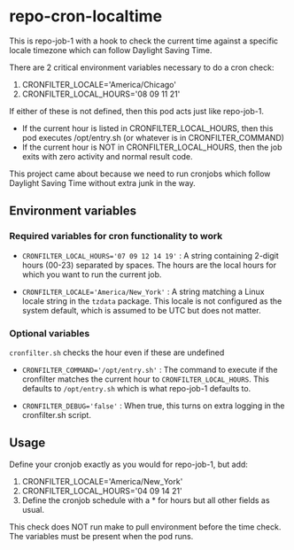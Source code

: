 # repo-cron-localtime

This is repo-job-1 with a hook to check the current time against a specific locale timezone which can follow Daylight Saving Time.

There are 2 critical environment variables necessary to do a cron check:
1. CRONFILTER_LOCALE='America/Chicago'
2. CRONFILTER_LOCAL_HOURS='08 09 11 21'

If either of these is not defined, then this pod acts just like repo-job-1.

- If the current hour is listed in CRONFILTER_LOCAL_HOURS, then this pod executes /opt/entry.sh (or whatever is in CRONFILTER_COMMAND)
- If the current hour is NOT in CRONFILTER_LOCAL_HOURS, then the job exits with zero activity and normal result code.

This project came about because we need to run cronjobs which follow Daylight Saving Time without extra junk in the way.

## Environment variables

### Required variables for cron functionality to work

- `CRONFILTER_LOCAL_HOURS='07 09 12 14 19'`
: A string containing 2-digit hours (00-23) separated by spaces. The hours are the local hours for which you want to run the current job.

- `CRONFILTER_LOCALE='America/New_York'`
: A string matching a Linux locale string in the `tzdata` package. This locale is not configured as the system default, which is assumed to be UTC but does not matter.

### Optional variables

`cronfilter.sh` checks the hour even if these are undefined

- `CRONFILTER_COMMAND='/opt/entry.sh'`
: The command to execute if the cronfilter matches the current hour to `CRONFILTER_LOCAL_HOURS`.
This defaults to `/opt/entry.sh` which is what repo-job-1 defaults to.

- `CRONFILTER_DEBUG='false'`
: When true, this turns on extra logging in the cronfilter.sh script.

## Usage

Define your cronjob exactly as you would for repo-job-1, but add:
1. CRONFILTER_LOCALE='America/New_York'
2. CRONFILTER_LOCAL_HOURS='04 09 14 21'
3. Define the cronjob schedule with a * for hours but all other fields as usual.

This check does NOT run make to pull environment before the time check. The variables must be present when the pod runs.